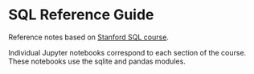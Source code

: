 # SQL Reference Guide

Reference notes based on [Stanford SQL course](https://lagunita.stanford.edu/courses/DB/SQL/SelfPaced/course/). 

Individual Jupyter notebooks correspond to each section of the course. These notebooks use the sqlite and pandas modules.
